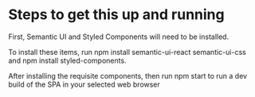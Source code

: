 # Steps to get this up and running

First, Semantic UI and Styled Components will need to be installed.

To install these items, run npm install semantic-ui-react semantic-ui-css and npm install styled-components.

After installing the requisite components, then run npm start to run a dev build of the SPA in your selected web browser
